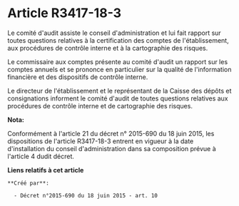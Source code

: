 # Article R3417-18-3

Le  comité d'audit assiste le conseil d'administration et lui fait rapport  sur toutes questions relatives à la certification
des comptes de  l'établissement, aux procédures de contrôle interne et à la cartographie  des risques. 

Le commissaire aux comptes présente  au comité d'audit un rapport sur les comptes annuels et se prononce en  particulier sur
la qualité de l'information financière et des  dispositifs de contrôle interne. 

Le directeur de  l'établissement et le représentant de la Caisse des dépôts et  consignations informent le comité d'audit de
toutes questions relatives  aux procédures de contrôle interne et de cartographie des risques.

**Nota:**

Conformément à l'article 21 du décret n° 2015-690 du 18 juin 2015, les dispositions de l'article R3417-18-3 entrent en
vigueur à la date d'installation du conseil d'administration dans sa composition prévue à l'article 4 dudit décret.

**Liens relatifs à cet article**

	**Créé par**:

	  - Décret n°2015-690 du 18 juin 2015 - art. 10
